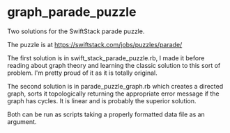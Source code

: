 graph_parade_puzzle
===================

Two solutions for the SwiftStack parade puzzle.

The puzzle is at https://swiftstack.com/jobs/puzzles/parade/

The first solution is in swift_stack_parade_puzzle.rb, I made it before reading about graph theory and learning the classic
solution to this sort of problem. I'm pretty proud of it as it is totally original.

The second solution is in parade_puzzle_graph.rb which creates a directed graph, sorts it topologically returning the
appropriate error message if the graph has cycles. It is linear and is probably the superior solution.

Both can be run as scripts taking a properly formatted data file as an argument.
